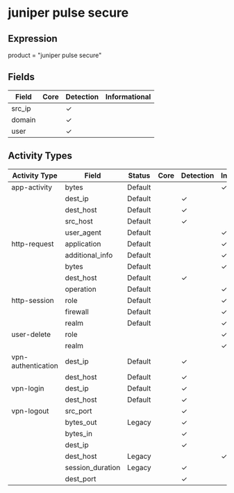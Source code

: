 juniper pulse secure
====================

Expression
----------

product = "juniper pulse secure"

Fields
------

| Field  | Core | Detection | Informational |
| ------ | ---- | --------- | ------------- |
| src_ip |      | &#10003;  |               |
| domain |      | &#10003;  |               |
| user   |      | &#10003;  |               |

Activity Types
--------------

| Activity Type      | Field            | Status  | Core | Detection | Informational |
| ------------------ | ---------------- | ------- | ---- | --------- | ------------- |
| app-activity       | bytes            | Default |      |           | &#10003;      |
|                    | dest_ip          | Default |      | &#10003;  |               |
|                    | dest_host        | Default |      | &#10003;  |               |
|                    | src_host         | Default |      | &#10003;  |               |
|                    | user_agent       | Default |      |           | &#10003;      |
| http-request       | application      | Default |      |           | &#10003;      |
|                    | additional_info  | Default |      |           | &#10003;      |
|                    | bytes            | Default |      |           | &#10003;      |
|                    | dest_host        | Default |      | &#10003;  |               |
|                    | operation        | Default |      |           | &#10003;      |
| http-session       | role             | Default |      |           | &#10003;      |
|                    | firewall         | Default |      |           | &#10003;      |
|                    | realm            | Default |      |           | &#10003;      |
| user-delete        | role             |         |      |           | &#10003;      |
|                    | realm            |         |      |           | &#10003;      |
| vpn-authentication | dest_ip          | Default |      | &#10003;  |               |
|                    | dest_host        | Default |      | &#10003;  |               |
| vpn-login          | dest_ip          | Default |      | &#10003;  |               |
|                    | dest_host        | Default |      | &#10003;  |               |
| vpn-logout         | src_port         |         |      | &#10003;  |               |
|                    | bytes_out        | Legacy  |      | &#10003;  |               |
|                    | bytes_in         |         |      | &#10003;  |               |
|                    | dest_ip          |         |      | &#10003;  |               |
|                    | dest_host        | Legacy  |      |           | &#10003;      |
|                    | session_duration | Legacy  |      | &#10003;  |               |
|                    | dest_port        |         |      | &#10003;  |               |

